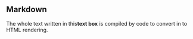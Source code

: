 ## Markdown
The whole text written in this**text box** is compiled by code to convert in to HTML rendering.